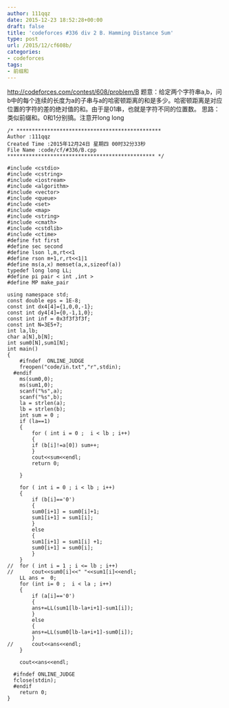 ```yaml
---
author: 111qqz
date: 2015-12-23 18:52:28+00:00
draft: false
title: 'codeforces #336 div 2 B. Hamming Distance Sum'
type: post
url: /2015/12/cf608b/
categories:
- codeforces
tags:
- 前缀和
---
```


http://codeforces.com/contest/608/problem/B
题意：给定两个字符串a,b，问b中的每个连续的长度为a的子串与a的哈密顿距离的和是多少。哈密顿距离是对应位置的字符的差的绝对值的和。由于是01串，也就是字符不同的位置数。
思路：类似前缀和。0和1分别搞。注意开long long 
 

    
    /* ***********************************************
    Author :111qqz
    Created Time :2015年12月24日 星期四 00时32分33秒
    File Name :code/cf/#336/B.cpp
    ************************************************ */
    
    #include <cstdio>
    #include <cstring>
    #include <iostream>
    #include <algorithm>
    #include <vector>
    #include <queue>
    #include <set>
    #include <map>
    #include <string>
    #include <cmath>
    #include <cstdlib>
    #include <ctime>
    #define fst first
    #define sec second
    #define lson l,m,rt<<1
    #define rson m+1,r,rt<<1|1
    #define ms(a,x) memset(a,x,sizeof(a))
    typedef long long LL;
    #define pi pair < int ,int >
    #define MP make_pair
    
    using namespace std;
    const double eps = 1E-8;
    const int dx4[4]={1,0,0,-1};
    const int dy4[4]={0,-1,1,0};
    const int inf = 0x3f3f3f3f;
    const int N=3E5+7;
    int la,lb;
    char a[N],b[N];
    int sum0[N],sum1[N];
    int main()
    {
    	#ifndef  ONLINE_JUDGE 
    	freopen("code/in.txt","r",stdin);
      #endif
    	ms(sum0,0);
    	ms(sum1,0);
    	scanf("%s",a);
    	scanf("%s",b);
    	la = strlen(a);
    	lb = strlen(b);
    	int sum = 0 ;
    	if (la==1)
    	{
    	    for ( int i = 0 ;  i < lb ; i++)
    	    {
    		if (b[i]!=a[0]) sum++;
    	    }
    	    cout<<sum<<endl;
    	    return 0;
    
    	}
    	
    	for ( int i = 0 ; i < lb ; i++)
    	{
    	    if (b[i]=='0')
    	    {
    		sum0[i+1] = sum0[i]+1;
    		sum1[i+1] = sum1[i];
    	    }
    	    else
    	    {
    		sum1[i+1] = sum1[i] +1;
    		sum0[i+1] = sum0[i];
    	    }
    	}
    //	for ( int i = 1 ; i <= lb ; i++)
    //	    cout<<sum0[i]<<" "<<sum1[i]<<endl;
    	LL ans =  0;
    	for (int i= 0 ;  i < la ; i++)
    	{
    	    if (a[i]=='0')
    	    {
    		ans+=LL(sum1[lb-la+i+1]-sum1[i]);
    	    }
    	    else
    	    {
    		ans+=LL(sum0[lb-la+i+1]-sum0[i]);
    	    }
    //	    cout<<ans<<endl;
    	}
    
    	cout<<ans<<endl;
    
      #ifndef ONLINE_JUDGE  
      fclose(stdin);
      #endif
        return 0;
    }
    



